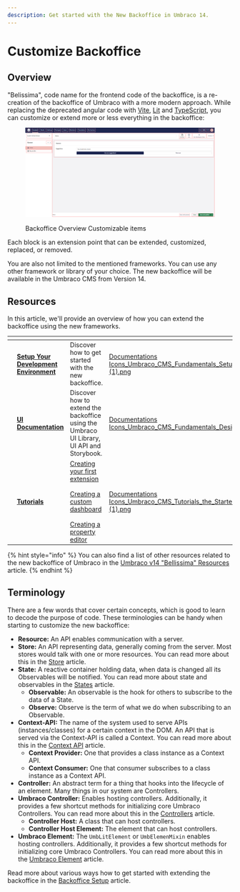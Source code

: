 ```yaml
---
description: Get started with the New Backoffice in Umbraco 14.
---
```


# Customize Backoffice

## Overview

"Belissima", code name for the frontend code of the backoffice, is a re-creation of the backoffice of Umbraco with a more modern approach. While replacing the deprecated angular code with [Vite](https://vitejs.dev/), [Lit](https://lit.dev/) and [TypeScript](https://www.typescriptlang.org/), you can customize or extend more or less everything in the backoffice:

<figure><img src="../../.gitbook/assets/backoffice-overview-customizations.png" alt=""><figcaption><p>Backoffice Overview Customizable items</p></figcaption></figure>

Each block is an extension point that can be extended, customized, replaced, or removed.

You are also not limited to the mentioned frameworks. You can use any other framework or library of your choice. The new backoffice will be available in the Umbraco CMS from Version 14.

## Resources

In this article, we'll provide an overview of how you can extend the backoffice using the new frameworks.

<table data-view="cards"><thead><tr><th></th><th></th><th></th><th data-hidden data-card-cover data-type="files"></th><th data-hidden data-card-target data-type="content-ref"></th></tr></thead><tbody><tr><td></td><td><a href="development-flow/"><strong>Setup Your Development Environment</strong></a></td><td>Discover how to get started with the new backoffice.</td><td><a href="../../.gitbook/assets/Documentations Icons_Umbraco_CMS_Fundamentals_Setup (1).png">Documentations Icons_Umbraco_CMS_Fundamentals_Setup (1).png</a></td><td><a href="development-flow/">development-flow</a></td></tr><tr><td></td><td><a href="../ui-documentation.md"><strong>UI Documentation</strong></a></td><td>Discover how to extend the backoffice using the Umbraco UI Library, UI API and Storybook.</td><td><a href="../../.gitbook/assets/Documentations Icons_Umbraco_CMS_Fundamentals_Design.png">Documentations Icons_Umbraco_CMS_Fundamentals_Design.png</a></td><td><a href="../ui-documentation.md">ui-documentation.md</a></td></tr><tr><td></td><td><strong><a href="../../tutorials/overview.md">Tutorials</a></strong></td><td><a href="../../tutorials/creating-your-first-extension.md">Creating your first extension</a><br><br><a href="../../tutorials/creating-a-custom-dashboard/">Creating a custom dashboard</a><br><br><a href="../../tutorials/creating-a-property-editor/">Creating a property editor</a></td><td><a href="../../.gitbook/assets/Documentations Icons_Umbraco_CMS_Tutorials_the_Starter_Kit (1).png">Documentations Icons_Umbraco_CMS_Tutorials_the_Starter_Kit (1).png</a></td><td></td></tr></tbody></table>

{% hint style="info" %}
You can also find a list of other resources related to the new backoffice of Umbraco in the [Umbraco v14 "Bellissima" Resources](https://github.com/umbraco/Umbraco.Packages/tree/main/bellissima) article.
{% endhint %}

## Terminology <a href="#terminology" id="terminology"></a>

There are a few words that cover certain concepts, which is good to learn to decode the purpose of code. These terminologies can be handy when starting to customize the new backoffice:

* **Resource:** An API enables communication with a server.
* **Store:** An API representing data, generally coming from the server. Most stores would talk with one or more resources. You can read more about this in the [Store](../backoffice-setup/working-with-data/store.md) article.
* **State:** A reactive container holding data, when data is changed all its Observables will be notified. You can read more about state and observables in the [States](../backoffice-setup/working-with-data/states.md) article.
  * **Observable:** An observable is the hook for others to subscribe to the data of a State.
  * **Observe:** Observe is the term of what we do when subscribing to an Observable.
* **Context-API:** The name of the system used to serve APIs (instances/classes) for a certain context in the DOM. An API that is served via the Context-API is called a Context. You can read more about this in the [Context API](../backoffice-setup/working-with-data/context-api.md) article.
  * **Context Provider:** One that provides a class instance as a Context API.
  * **Context Consumer:** One that consumer subscribes to a class instance as a Context API.
* **Controller:** An abstract term for a thing that hooks into the lifecycle of an element. Many things in our system are Controllers.
* **Umbraco Controller:** Enables hosting controllers. Additionally, it provides a few shortcut methods for initializing core Umbraco Controllers. You can read more about this in the [Controllers](../backoffice-setup/umbraco-element/controllers/) article.
  * **Controller Host:** A class that can host controllers.
  * **Controller Host Element:** The element that can host controllers.
* **Umbraco Element:** The `UmbLitElement` or `UmbElemenMixin` enables hosting controllers. Additionally, it provides a few shortcut methods for initializing core Umbraco Controllers. You can read more about this in the [Umbraco Element](../backoffice-setup/umbraco-element/) article.

Read more about various ways how to get started with extending the backoffice in the [Backoffice Setup](../backoffice-setup/) article.
